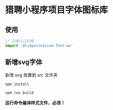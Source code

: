 
# 猎聘小程序项目字体图标库

## 使用

```javascript
// 公用入口引用
import '@liepin/native-font-wx'
```

## 新增svg字体

新增 svg 放置到 src 文件夹

```bash
npm install

npm run build
```

**运行命令编译样式文件，必须！**